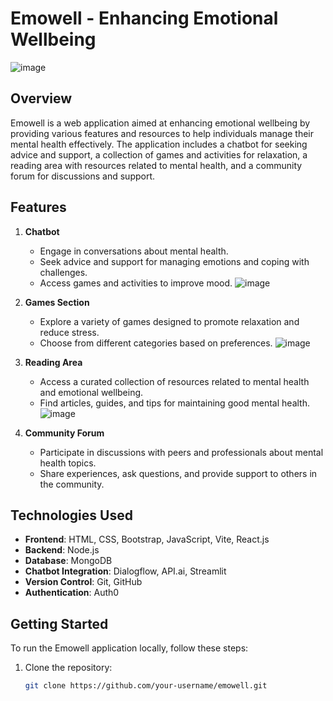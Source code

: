 # Emowell - Enhancing Emotional Wellbeing
![image](https://github.com/MonalikaPatnaik/Devcation/assets/99342612/60242023-2aa2-4593-ab96-f2822294a073)


## Overview
Emowell is a web application aimed at enhancing emotional wellbeing by providing various features and resources to help individuals manage their mental health effectively. The application includes a chatbot for seeking advice and support, a collection of games and activities for relaxation, a reading area with resources related to mental health, and a community forum for discussions and support.

## Features
1. **Chatbot**
   - Engage in conversations about mental health.
   - Seek advice and support for managing emotions and coping with challenges.
   - Access games and activities to improve mood.
     ![image](https://github.com/MonalikaPatnaik/Devcation/assets/99342612/b5cd6bc6-8db9-4ab2-a012-c946926c5e1f)


2. **Games Section**
   - Explore a variety of games designed to promote relaxation and reduce stress.
   - Choose from different categories based on preferences.
     ![image](https://github.com/MonalikaPatnaik/Devcation/assets/99342612/93a7c3d5-fd8d-46dd-b622-45d4ef378162)


3. **Reading Area**
   - Access a curated collection of resources related to mental health and emotional wellbeing.
   - Find articles, guides, and tips for maintaining good mental health.
    ![image](https://github.com/MonalikaPatnaik/Devcation/assets/99353300/871de3f2-b2c1-49d1-916c-fbfaa5322d42)



4. **Community Forum**
   - Participate in discussions with peers and professionals about mental health topics.
   - Share experiences, ask questions, and provide support to others in the community.

## Technologies Used
- **Frontend**: HTML, CSS, Bootstrap, JavaScript, Vite, React.js
- **Backend**: Node.js
- **Database**: MongoDB
- **Chatbot Integration**: Dialogflow, API.ai, Streamlit
- **Version Control**: Git, GitHub
- **Authentication**: Auth0
## Getting Started
To run the Emowell application locally, follow these steps:

1. Clone the repository:
   ```bash
   git clone https://github.com/your-username/emowell.git
